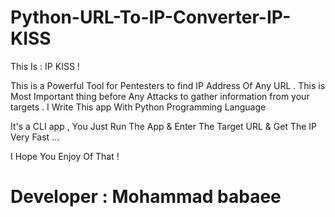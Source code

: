 # Python-URL-To-IP-Converter-IP-KISS

This Is : IP KISS !

This is a Powerful Tool for Pentesters to find IP Address Of Any URL . This is Most Important thing before Any Attacks to gather information from your targets . I Write This app With Python Programming Language

It's a CLI app , You Just Run The App & Enter The Target URL & Get The IP Very Fast ...

I Hope You Enjoy Of That !

# Developer : Mohammad babaee
